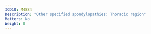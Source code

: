 ```yaml
---
ICD10: M4884
Description: "Other specified spondylopathies: Thoracic region"
Matters: No
Weight: 0
---
```

